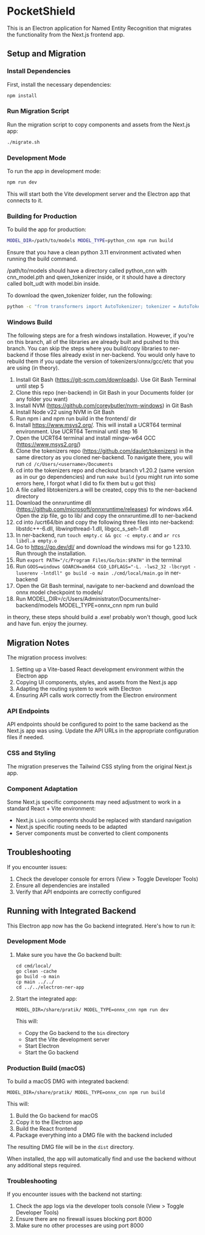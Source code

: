 # PocketShield

This is an Electron application for Named Entity Recognition that migrates the functionality from the Next.js frontend app.

## Setup and Migration

### Install Dependencies

First, install the necessary dependencies:

```bash
npm install
```

### Run Migration Script

Run the migration script to copy components and assets from the Next.js app:

```bash
./migrate.sh
```

### Development Mode

To run the app in development mode:

```bash
npm run dev
```

This will start both the Vite development server and the Electron app that connects to it.

### Building for Production

To build the app for production:

```bash
MODEL_DIR=/path/to/models MODEL_TYPE=python_cnn npm run build
```

Ensure that you have a clean python 3.11 environment activated when running the build command. 

/path/to/models should have a directory called python_cnn with cnn_model.pth and qwen_tokenizer inside, or it should have a directory called bolt_udt with model.bin inside.

To download the qwen_tokenizer folder, run the following:
```bash
python -c "from transformers import AutoTokenizer; tokenizer = AutoTokenizer.from_pretrained('Qwen/Qwen2.5-0.5B'); tokenizer.save_pretrained('qwen_tokenizer')"
```

### Windows Build

The following steps are for a fresh windows installation. However, if you're on this branch, all of the libraries are already built and pushed to this branch.
You can skip the steps where you build/copy libraries to ner-backend if those files already exist in ner-backend. You would only have to rebuild them if you
update the version of tokenizers/onnx/gcc/etc that you are using (in theory).

1. Install Git Bash (https://git-scm.com/downloads). Use Git Bash Terminal until step 5
2. Clone this repo (ner-backend) in Git Bash in your Documents folder (or any folder you want)
3. Install NVM (https://github.com/coreybutler/nvm-windows) in Git Bash
4. Install Node v22 using NVM in Git Bash
5. Run npm i and npm run build in the frontend/ dir
6. Install https://www.msys2.org/. This will install a UCRT64 terminal environment. Use UCRT64 Terminal until step 16
7. Open the UCRT64 terminal and install mingw-w64 GCC (https://www.msys2.org/)
8. Clone the tokenizers repo (https://github.com/daulet/tokenizers) in the same directory as you cloned ner-backend. To navigate there, you will run `cd /c/Users/<username>/Documents`
9. cd into the tokenizers repo and checkout branch v1.20.2 (same version as in our go dependencies) and run `make build` (you might run into some errors here, I forgot what I did to fix them but u got this)
10. A file called libtokenizers.a will be created, copy this to the ner-backend directory
11. Download the onnxruntime dll (https://github.com/microsoft/onnxruntime/releases) for windows x64. Open the zip file, go to lib/ and copy the onnxruntime.dll to ner-backend
12. cd into /ucrt64/bin and copy the following three files into ner-backend: libstdc++-6.dll, libwinpthread-1.dll, libgcc_s_seh-1.dll
13. In ner-backend, run `touch empty.c && gcc -c empty.c` and `ar rcs libdl.a empty.o`
14. Go to https://go.dev/dl/ and download the windows msi for go 1.23.10. Run through the installation.
15. Run `export PATH="/c/Program Files/Go/bin:$PATH"` in the terminal
16. Run `GOOS=windows GOARCH=amd64 CGO_LDFLAGS="-L. -lws2_32 -lbcrypt -luserenv -lntdll" go build -o main ./cmd/local/main.go` in ner-backend
17. Open the Git Bash terminal, navigate to ner-backend and download the onnx model checkpoint to models/
18. Run MODEL_DIR=/c/Users/Administrator/Documents/ner-backend/models MODEL_TYPE=onnx_cnn npm run build

in theory, these steps should build a .exe! probably won't though, good luck and have fun. enjoy the journey.


## Migration Notes

The migration process involves:

1. Setting up a Vite-based React development environment within the Electron app
2. Copying UI components, styles, and assets from the Next.js app
3. Adapting the routing system to work with Electron
4. Ensuring API calls work correctly from the Electron environment

### API Endpoints

API endpoints should be configured to point to the same backend as the Next.js app was using. Update the API URLs in the appropriate configuration files if needed.

### CSS and Styling

The migration preserves the Tailwind CSS styling from the original Next.js app.

### Component Adaptation

Some Next.js specific components may need adjustment to work in a standard React + Vite environment:

- Next.js `Link` components should be replaced with standard navigation
- Next.js specific routing needs to be adapted
- Server components must be converted to client components

## Troubleshooting

If you encounter issues:

1. Check the developer console for errors (View > Toggle Developer Tools)
2. Ensure all dependencies are installed
3. Verify that API endpoints are correctly configured 

## Running with Integrated Backend

This Electron app now has the Go backend integrated. Here's how to run it:

### Development Mode

1. Make sure you have the Go backend built:
   ```
   cd cmd/local/
   go clean -cache
   go build -o main
   cp main ../../
   cd ../../electron-ner-app
   ```

2. Start the integrated app:
   ```
   MODEL_DIR=/share/pratik/ MODEL_TYPE=onnx_cnn npm run dev
   ```
   This will:
   - Copy the Go backend to the `bin` directory
   - Start the Vite development server
   - Start Electron
   - Start the Go backend

### Production Build (macOS)

To build a macOS DMG with integrated backend:

```
MODEL_DIR=/share/pratik/ MODEL_TYPE=onnx_cnn npm run build
```

This will:
1. Build the Go backend for macOS
2. Copy it to the Electron app
3. Build the React frontend
4. Package everything into a DMG file with the backend included

The resulting DMG file will be in the `dist` directory. 

When installed, the app will automatically find and use the backend without any additional steps required.

### Troubleshooting

If you encounter issues with the backend not starting:

1. Check the app logs via the developer tools console (View > Toggle Developer Tools)
2. Ensure there are no firewall issues blocking port 8000
3. Make sure no other processes are using port 8000 